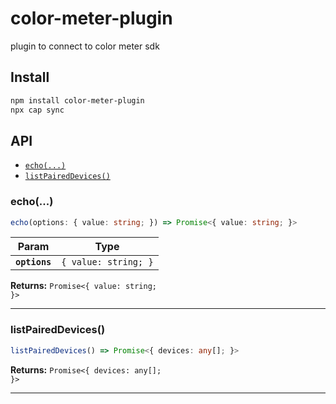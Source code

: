# color-meter-plugin

plugin to connect to color meter sdk

## Install

```bash
npm install color-meter-plugin
npx cap sync
```

## API

<docgen-index>

* [`echo(...)`](#echo)
* [`listPairedDevices()`](#listpaireddevices)

</docgen-index>

<docgen-api>
<!--Update the source file JSDoc comments and rerun docgen to update the docs below-->

### echo(...)

```typescript
echo(options: { value: string; }) => Promise<{ value: string; }>
```

| Param         | Type                            |
| ------------- | ------------------------------- |
| **`options`** | <code>{ value: string; }</code> |

**Returns:** <code>Promise&lt;{ value: string; }&gt;</code>

--------------------


### listPairedDevices()

```typescript
listPairedDevices() => Promise<{ devices: any[]; }>
```

**Returns:** <code>Promise&lt;{ devices: any[]; }&gt;</code>

--------------------

</docgen-api>
